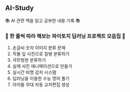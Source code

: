## AI-Study
📚 AI 관련 책을 읽고 공부한 내용 기록 📚

### 📕 한 줄씩 따라 해보는 파이토치 딥러닝 프로젝트 모음집 📕
1. 손글씨 숫자 이미지 분류 문제
2. 작물 잎 사진으로 질병 분류하기
3. 국민청원 분류하기
4. 실제 사진 애니메이션으로 만들기
5. 실시간 비명 감지 시스템
6. 딥러닝을 이용한 수능 영어 풀기
7. 아이돌 무대 자동 교차편집 생성



